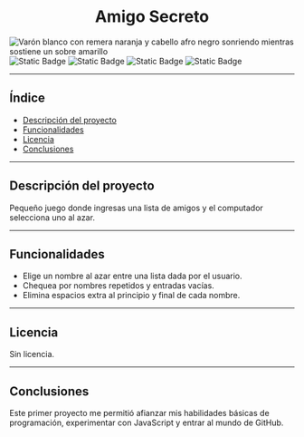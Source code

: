 <h1 align="center"> Amigo Secreto </h1>


![Varón blanco con remera naranja y cabello afro negro sonriendo mientras sostiene un sobre amarillo](https://github.com/user-attachments/assets/a5fd6cca-68fc-49b2-835e-6a0360366fd7)   
![Static Badge](https://img.shields.io/badge/ESTADO-COMPLETO-green)
![Static Badge](https://img.shields.io/badge/LENGUAJE-JAVASCRIPT-magenta)
![Static Badge](https://img.shields.io/badge/ORGANIZACI%C3%93N-ALURA-blue)
![Static Badge](https://img.shields.io/badge/PROYECTO-1-orange)


---

## Índice

- [Descripción del proyecto](#descripción-del-proyecto)
- [Funcionalidades](#funcionalidades)
- [Licencia](#licencia)
- [Conclusiones](#conclusiones)

---

## Descripción del proyecto

Pequeño juego donde ingresas una lista de amigos y el computador selecciona uno al azar.

---

## Funcionalidades

- Elige un nombre al azar entre una lista dada por el usuario.  
- Chequea por nombres repetidos y entradas vacías.  
- Elimina espacios extra al principio y final de cada nombre.

---

## Licencia

Sin licencia.

---

## Conclusiones

Este primer proyecto me permitió afianzar mis habilidades básicas de programación, experimentar con JavaScript y entrar al mundo de GitHub.
